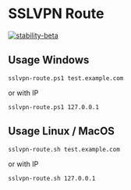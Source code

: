 # SSLVPN Route

[![stability-beta](https://img.shields.io/badge/stability-beta-33bbff.svg)](https://github.com/mkenney/software-guides/blob/master/STABILITY-BADGES.md#beta)

## Usage Windows
```
sslvpn-route.ps1 test.example.com
```
or with IP
```
sslvpn-route.ps1 127.0.0.1
```

## Usage Linux / MacOS
```
sslvpn-route.sh test.example.com
```
or with IP
```
sslvpn-route.sh 127.0.0.1
```
